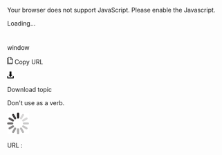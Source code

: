 Your browser does not support JavaScript. Please enable the Javascript.

Loading...

# 

window

![Copy URL](media/window/Copy.png)
Copy URL

![Download](media/window/Download.png)

Download topic

Don't use as a verb.

![In progress](media/window/activity-large.gif)

URL :
